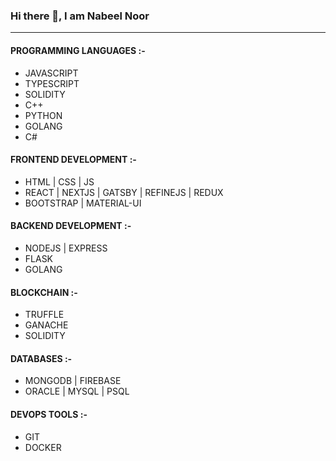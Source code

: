 ### Hi there 👋, I am Nabeel Noor

<!--
**nabeelnoor/nabeelnoor** is a ✨ _special_ ✨ repository because its `README.md` (this file) appears on your GitHub profile.

Here are some ideas to get you started:

- 🔭 I’m currently working on ...
- 🌱 I’m currently learning ...
- 👯 I’m looking to collaborate on ...
- 🤔 I’m looking for help with ...
- 💬 Ask me about ...
- 📫 How to reach me: ...
- 😄 Pronouns: ...
- ⚡ Fun fact: ...
-->
-----
#### PROGRAMMING LANGUAGES :-
- JAVASCRIPT
- TYPESCRIPT
- SOLIDITY
- C++
- PYTHON
- GOLANG
- C#

#### FRONTEND DEVELOPMENT :-
- HTML | CSS | JS
- REACT | NEXTJS | GATSBY | REFINEJS | REDUX 
- BOOTSTRAP | MATERIAL-UI

#### BACKEND DEVELOPMENT :-
- NODEJS | EXPRESS
- FLASK
- GOLANG

#### BLOCKCHAIN :-
- TRUFFLE
- GANACHE
- SOLIDITY

#### DATABASES :-
- MONGODB | FIREBASE
- ORACLE | MYSQL | PSQL

#### DEVOPS TOOLS :-
- GIT
- DOCKER
